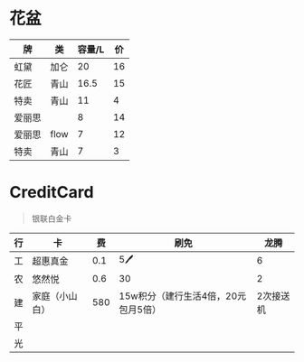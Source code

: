 # 花盆
|牌|类|容量/L|价|
|-|-|-|-|
|虹黛|加仑|20|16|
|花匠|青山|16.5|15|
|特卖|青山|11|4|
|爱丽思||8|14|
|爱丽思|flow|7|12|
|特卖|青山|7|3|




# CreditCard
> 银联白金卡


|行|卡|费|刷免|龙腾|
|---|---|---|---|---|
|工|超惠真金|0.1|5🖊|6|
|农|悠然悦|0.6|30|2|
|建|家庭（小山白）|580|15w积分（建行生活4倍，20元包月5倍）|2次接送机|
|平|||||
|光|||||
